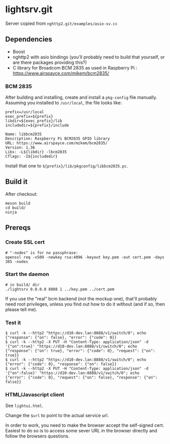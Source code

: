 # lightsrv.git

Server copied from `nghttp2.git/examples/asio-sv.cc`

## Dependencies

* Boost
* nghttp2 with asio bindings (you'll probably need to build that yourself, or are there packages providing this?)
* C library for Broadcom BCM 2835 as used in Raspberry Pi : https://www.airspayce.com/mikem/bcm2835/

### BCM 2835

After building and installing, create and install a `pkg-config` file manually. Assuming you installed to `/usr/local`, the file looks like:

```
prefix=/usr/local
exec_prefix=${prefix}
libdir=${exec_prefix}/lib
includedir=${prefix}/include

Name: libbcm2835
Description: Raspberry Pi BCM2835 GPIO library
URL: https://www.airspayce.com/mikem/bcm2835/
Version: 1.36
Libs: -L${libdir} -lbcm2835
Cflags: -I${includedir}
```

Install that one to `${prefix}/lib/pkgconfig/libbcm2835.pc`.

## Build it

After checkout:

```
meson build
cd build/
ninja
```

## Prereqs

### Create SSL cert

```
# "-nodes" is for no passphrase:
openssl req -x509 -newkey rsa:4096 -keyout key.pem -out cert.pem -days 365 -nodes
```

### Start the daemon

```
# in build/ dir
./lightsrv 0.0.0.0 8888 1 ../key.pem ../cert.pem
```

If you use the "real" bcm backend (not the mockup one), that'll probably need root privileges, unless you find out how to do it without (and if so, then please tell me).

### Test it

```
$ curl -k --http2 "https://d10-dev.lan:8888/v1/switch/0"; echo
{"response": {"on": false}, "error": {"code": 0}}
$ curl -k --http2 -X PUT -H "Content-Type: application/json" -d '{"on":true}' "https://d10-dev.lan:8888/v1/switch/0"; echo
{"response": {"on": true}, "error": {"code": 0}, "request": {"on": true}}
$ curl -k --http2 "https://d10-dev.lan:8888/v1/switch/0"; echo
{"error": {"code": 0}, "response": {"on": false}}
$ curl -k --http2 -X PUT -H "Content-Type: application/json" -d '{"on":false}' "https://d10-dev.lan:8888/v1/switch/0"; echo
{"error": {"code": 0}, "request": {"on": false}, "response": {"on": false}}
```

### HTML/Javascript client

See `lightui.html`.

Change the `$url` to point to the actual service url.

In order to work, you need to make the browser accept the self-signed cert. Easiest to do so is to access some sever URL in the browser directly and follow the browsers questions.
